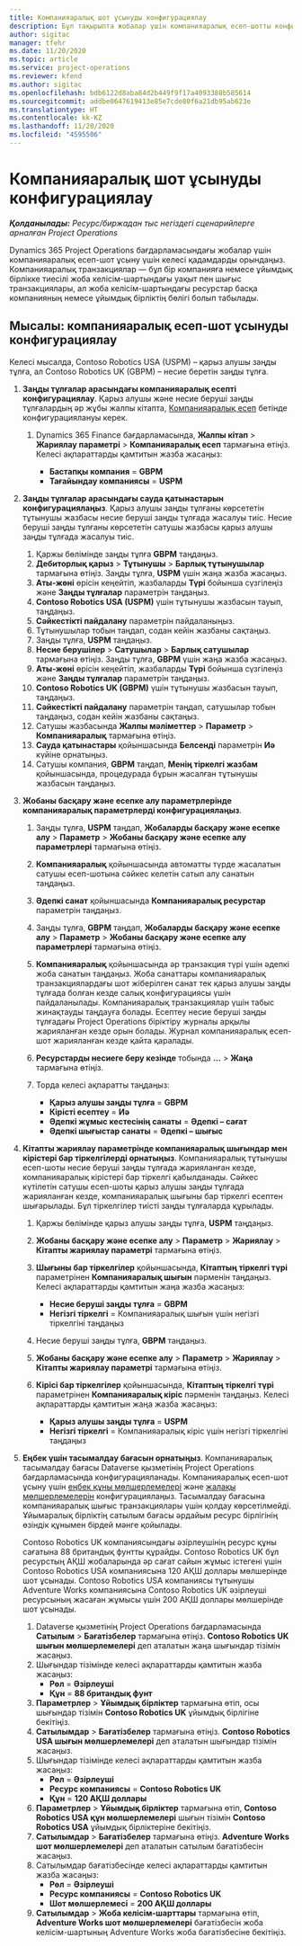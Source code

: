 ```yaml
---
title: Компанияаралық шот ұсынуды конфигурациялау
description: Бұл тақырыпта жобалар үшін компанияаралық есеп-шотты конфигурациялау туралы ақпарат пен мысалдар келтірілген.
author: sigitac
manager: tfehr
ms.date: 11/20/2020
ms.topic: article
ms.service: project-operations
ms.reviewer: kfend
ms.author: sigitac
ms.openlocfilehash: bdb6122d8aba84d2b449f9f17a4093388b585614
ms.sourcegitcommit: addbe0647619413e85e7cde80f6a21db95ab623e
ms.translationtype: HT
ms.contentlocale: kk-KZ
ms.lasthandoff: 11/20/2020
ms.locfileid: "4595506"
---
```

# <a name="configure-intercompany-invoicing"></a>Компанияаралық шот ұсынуды конфигурациялау

_**Қолданылады:** Ресурс/биржадан тыс негіздегі сценарийлерге арналған Project Operations_

Dynamics 365 Project Operations бағдарламасындағы жобалар үшін компанияаралық есеп-шот ұсыну үшін келесі қадамдарды орындаңыз. Компанияаралық транзакциялар — бұл бір компанияға немесе ұйымдық бірлікке тиесілі жоба келісім-шартындағы уақыт пен шығыс транзакциялары, ал жоба келісім-шартындағы ресурстар басқа компанияның немесе ұйымдық бірліктің бөлігі болып табылады.

## <a name="example-configure-intercompany-invoicing"></a>Мысалы: компанияаралық есеп-шот ұсынуды конфигурациялау

Келесі мысалда, Contoso Robotics USA (USPM) – қарыз алушы заңды тұлға, ал Contoso Robotics UK (GBPM) – несие беретін заңды тұлға. 

1. **Заңды тұлғалар арасындағы компанияаралық есепті конфигурациялау**. Қарыз алушы және несие беруші заңды тұлғалардың әр жұбы жалпы кітапта, [Компанияаралық есеп](https://docs.microsoft.com/dynamics365/finance/general-ledger/intercompany-accounting-setup) бетінде конфигурациялануы керек.
    
    1. Dynamics 365 Finance бағдарламасында, **Жалпы кітап** > **Жариялау параметрі** > **Компанияаралық есеп** тармағына өтіңіз. Келесі ақпараттарды қамтитын жазба жасаңыз:

        - **Бастапқы компания** = **GBPM**
        - **Тағайындау компаниясы** = **USPM**

2. **Заңды тұлғалар арасындағы сауда қатынастарын конфигурациялаңыз**. Қарыз алушы заңды тұлғаны көрсететін тұтынушы жазбасы несие беруші заңды тұлғада жасалуы тиіс. Несие беруші заңды тұлғаны көрсететін сатушы жазбасы қарыз алушы заңды тұлғада жасалуы тиіс.

     1. Қаржы бөлімінде заңды тұлға **GBPM** таңдаңыз.
     2. **Дебиторлық қарыз** > **Тұтынушы** > **Барлық тұтынушылар** тармағына өтіңіз. Заңды тұлға, **USPM** үшін жаңа жазба жасаңыз.
     3. **Аты-жөні** өрісін кеңейтіп, жазбаларды **Түрі** бойынша сүзгілеңіз және **Заңды тұлғалар** параметрін таңдаңыз. 
     4. **Contoso Robotics USA (USPM)** үшін тұтынушы жазбасын тауып, таңдаңыз.
     5. **Сәйкестікті пайдалану** параметрін пайдаланыңыз. 
     6. Тұтынушылар тобын таңдап, содан кейін жазбаны сақтаңыз.
     7. Заңды тұлға, **USPM** таңдаңыз.
     8. **Несие берушілер** > **Сатушылар** > **Барлық сатушылар** тармағына өтіңіз. Заңды тұлға, **GBPM** үшін жаңа жазба жасаңыз.
     9. **Аты-жөні** өрісін кеңейтіп, жазбаларды **Түрі** бойынша сүзгілеңіз және **Заңды тұлғалар** параметрін таңдаңыз. 
     10. **Contoso Robotics UK (GBPM)** үшін тұтынушы жазбасын тауып, таңдаңыз.
     11. **Сәйкестікті пайдалану** параметрін таңдап, сатушылар тобын таңдаңыз, содан кейін жазбаны сақтаңыз.
     12. Сатушы жазбасында **Жалпы мәліметтер** > **Параметр** > **Компанияаралық** тармағына өтіңіз.
     13. **Сауда қатынастары** қойыншасында **Белсенді** параметрін **Иә** күйіне орнатыңыз.
     14. Сатушы компания, **GBPM** таңдап, **Менің тіркелгі жазбам** қойыншасында, процедурада бұрын жасалған тұтынушы жазбасын таңдаңыз.

3. **Жобаны басқару және есепке алу параметрлерінде компанияаралық параметрлерді конфигурациялаңыз**. 

    1. Заңды тұлға, **USPM** таңдап, **Жобаларды басқару және есепке алу** > **Параметр** > **Жобаны басқару және есепке алу параметрлері** тармағына өтіңіз.
    2. **Компанияаралық** қойыншасында автоматты түрде жасалатын сатушы есеп-шотына сәйкес келетін сатып алу санатын таңдаңыз.
    3. **Әдепкі санат** қойыншасында **Компанияаралық ресурстар** параметрін таңдаңыз.
    4. Заңды тұлға, **GBPM** таңдап, **Жобаларды басқару және есепке алу** > **Параметр** > **Жобаны басқару және есепке алу параметрлері** тармағына өтіңіз.
    5. **Компанияаралық** қойыншасында әр транзакция түрі үшін әдепкі жоба санатын таңдаңыз. Жоба санаттары компанияаралық транзакциялардағы шот жіберілген санат тек қарыз алушы заңды тұлғада болған кезде салық конфигурациясы үшін пайдаланылады. Компанияаралық транзакциялар үшін табыс жинақтауды таңдауға болады. Есептеу несие беруші заңды тұлғадағы Project Operations біріктіру журналы арқылы жарияланған кезде орын болады. Журнал компанияаралық есеп-шот жарияланған кезде қайта қаралады.
    6. **Ресурстарды несиеге беру кезінде** тобында **...** > **Жаңа** тармағына өтіңіз. 
    7. Торда келесі ақпаратты таңдаңыз:

          - **Қарыз алушы заңды тұлға** = **GBPM**
          - **Кірісті есептеу** = **Иә**
          - **Әдепкі жұмыс кестесінің санаты** = **Әдепкі – сағат**
          - **Әдепкі шығыстар санаты** = **Әдепкі – шығыс**

4. **Кітапты жариялау параметрінде компанияаралық шығындар мен кірістері бар тіркелгілерді орнатыңыз**. Компанияаралық тұтынушы есеп-шоты несие беруші заңды тұлғада жарияланған кезде, компанияаралық кірістері бар тіркелгі қабылданады. Сәйкес күтілетін сатушы есеп-шоты қарыз алушы заңды тұлғада жарияланған кезде, компанияаралық шығыны бар тіркелгі есептен шығарылады. Бұл тіркелгілер тиісті заңды тұлғаларда құрылады. 
      
     1. Қаржы бөлімінде қарыз алушы заңды тұлға, **USPM** таңдаңыз. 
     2. **Жобаны басқару және есепке алу** > **Параметр** > **Жариялау** > **Кітапты жариялау параметрі** тармағына өтіңіз. 
     3. **Шығыны бар тіркелгілер** қойыншасында, **Кітаптың тіркелгі түрі** параметрінен **Компанияаралық шығын** пәрменін таңдаңыз. Келесі ақпараттарды қамтитын жаңа жазба жасаңыз:
      
        - **Несие беруші заңды тұлға** = **GBPM**
        - **Негізгі тіркелгі** = Компанияаралық шығын үшін негізгі тіркелгіні таңдаңыз
        
     4. Несие беруші заңды тұлға, **GBPM** таңдаңыз. 
     5. **Жобаны басқару және есепке алу** > **Параметр** > **Жариялау** > **Кітапты жариялау параметрі** тармағына өтіңіз. 
     6. **Кірісі бар тіркелгілер** қойыншасында, **Кітаптың тіркелгі түрі** параметрінен **Компанияаралық кіріс** пәрменін таңдаңыз. Келесі ақпараттарды қамтитын жаңа жазба жасаңыз:

        - **Қарыз алушы заңды тұлға** = **USPM**
        - **Негізгі тіркелгі** = Компанияаралық кіріс үшін негізгі тіркелгіні таңдаңыз 

5. **Еңбек үшін тасымалдау бағасын орнатыңыз**. Компанияаралық тасымалдау бағасы Dataverse қызметінің Project Operations бағдарламасында конфигурацияланады. Компанияаралық есеп-шот ұсыну үшін [еңбек құны мөлшерлемелері](../pricing-costing/set-up-labor-cost-rate.md#transfer-pricing-and-costs-for-resources-outside-of-your-division-or-legal-entity) және [жалақы мөлшерлемелерін](../pricing-costing/set-up-labor-bill-rate.md#transfer-pricing-or-set-up-bill-rates-for-resources-from-other-organizational-units-or-divisions) конфигурациялаңыз. Тасымалдау бағасына компанияаралық шығыс транзакциялары үшін қолдау көрсетілмейді. Ұйымаралық бірліктің сатылым бағасы әрдайым ресурс бірлігінің өзіндік құнымен бірдей мәнге қойылады.

      Contoso Robotics UK компаниясындағы әзірлеушінің ресурс құны сағатына 88 британдық фунтты құрайды. Contoso Robotics UK бұл ресурстың АҚШ жобаларында әр сағат сайын жұмыс істегені үшін Contoso Robotics USA компаниясына 120 АҚШ доллары мөлшерінде шот ұсынады. Contoso Robotics USA компаниясы тұтынушы Adventure Works компаниясына Contoso Robotics UK әзірлеуші ресурсының жасаған жұмысы үшін 200 АҚШ доллары мөлшерінде шот ұсынады.

      1. Dataverse қызметінің Project Operations бағдарламасында **Сатылым** > **Бағатізбелер** тармағына өтіңіз. **Contoso Robotics UK шығын мөлшерлемелері** деп аталатын жаңа шығындар тізімін жасаңыз. 
      2. Шығындар тізімінде келесі ақпараттарды қамтитын жазба жасаңыз:
         - **Рөл** = **Әзірлеуші**
         - **Құн** = **88 британдық фунт**
      3. **Параметрлер** > **Ұйымдық бірліктер** тармағына өтіп, осы шығындар тізімін **Contoso Robotics UK** ұйымдық бірлігіне бекітіңіз.
      4. **Сатылымдар** > **Бағатізбелер** тармағына өтіңіз. **Contoso Robotics USA шығын мөлшерлемелері** деп аталатын шығындар тізімін жасаңыз. 
      5. Шығындар тізімінде келесі ақпараттарды қамтитын жазба жасаңыз:
          - **Рөл** = **Әзірлеуші**
          - **Ресурс компаниясы** = **Contoso Robotics UK**
          - **Құн** = **120 АҚШ доллары**
      6. **Параметрлер** > **Ұйымдық бірліктер** тармағына өтіп, **Contoso Robotics USA құн мөлшерлемелері** шығын тізімін **Contoso Robotics USA** ұйымдық бірліктеріне бекітіңіз.
      7. **Сатылымдар** > **Бағатізбелер** тармағына өтіңіз. **Adventure Works шот мөлшерлемелері** деп аталатын сатылым бағатізбесін жасаңыз. 
      8. Сатылымдар бағатізбесінде келесі ақпараттарды қамтитын жазба жасаңыз:
          - **Рөл** = **Әзірлеуші**
          - **Ресурс компаниясы** = **Contoso Robotics UK**
          - **Шот мөлшерлемесі** = **200 АҚШ доллары**
      9. **Сатылымдар** > **Жоба келісім-шарттары** тармағына өтіп, **Adventure Works шот мөлшерлемелері** бағатізбесін жоба келісім-шартының Adventure Works жоба бағатізбесіне бекітіңіз.
